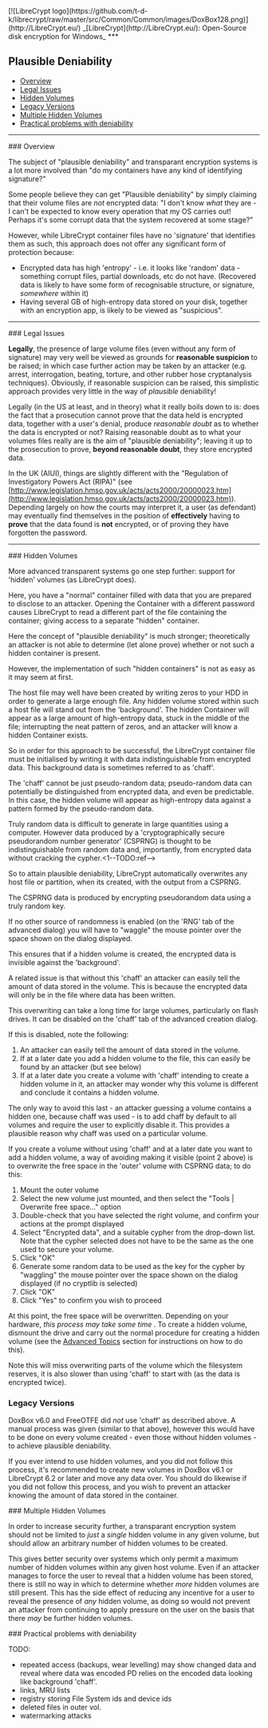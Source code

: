 
<meta content="text/html; charset=UTF-8" http-equiv="Content-Type">
<meta name="keywords" content="disk encryption, security, transparent, AES, plausible deniability, virtual drive, Linux, MS Windows, portable, USB drive, partition">
<meta name="description" content="LibreCrypt: An Open-Source transparent encryption program for PCs. With this software, you can create one or more &quot;containers&quot; on your PC - which appear as disks, anything written to these disks is automatically encrypted before being stored on your hard drive.">

<meta name="author" content="Sarah Dean">
<meta name="copyright" content="Copyright 2004, 2005, 2006, 2007, 2008 Sarah Dean">


<TITLE>Plausible Deniability</TITLE>

<link href="https://raw.githubusercontent.com/t-d-k/LibreCrypt/master/docs/styles_common.css" rel="stylesheet" type="text/css">

<link rel="shortcut icon" href="https://github.com/t-d-k/librecrypt/raw/master/src/Common/Common/images/DoxBox.ico" type="image/x-icon">

<SPAN CLASS="master_link">
[![LibreCrypt logo](https://github.com/t-d-k/librecrypt/raw/master/src/Common/Common/images/DoxBox128.png)](http://LibreCrypt.eu/)
</SPAN>
<SPAN CLASS="master_title">
_[LibreCrypt](http://LibreCrypt.eu/): Open-Source disk encryption for Windows_
</SPAN>
***
            
## Plausible Deniability

  * [Overview](#level_3_heading_1)
  * [Legal Issues](#level_3_heading_2)
  * [Hidden Volumes](#level_3_heading_3)
  * [Legacy Versions](#older)  
  * [Multiple Hidden Volumes](#multiple)
  * [Practical problems with deniability](#practical)		
 

* * * 

<A NAME="level_3_heading_1">
### Overview
</A>

The subject of "plausible deniability" and transparant encryption systems is a lot more involved than "do my containers have any kind of identifying signature?"

Some people believe they can get "Plausible deniability" by simply claiming that their volume files are _not_ encrypted data: "I don't know _what_ they are - I can't be expected to know every operation that my OS carries out! Perhaps it's some corrupt data that the system recovered at some stage?"

However, while LibreCrypt container files have no 'signature' that identifies them as such, this approach does not offer any significant form of protection because:

  * Encrypted data has high 'entropy' - i.e. it looks like 'random' data - something corrupt files, partial downloads, etc do not have. (Recovered data is likely to have some form of recognisable structure, or signature, _somewhere_ within it)
  * Having several GB of high-entropy data stored on your disk, together with an encryption app, is likely to be viewed as "suspicious".

* * * 
<A NAME="level_3_heading_2">
### Legal Issues
</A>

**Legally**, the presence of large volume files (even without any form of signature) may very well be viewed as grounds for **reasonable suspicion** to be raised; in which case further action may be taken by an attacker (e.g. arrest, interrogation, beating, torture, and other rubber hose cryptanalysis techniques). Obviously, if reasonable suspicion can be raised, this simplistic approach provides very little in the way of _plausible_ deniability!

Legally (in the US at least, and in theory) what it really boils down to is: does the fact that a prosecution cannot prove that the data held is encrypted data, together with a user's denial, produce _reasonable doubt_ as to whether the data is encrypted or not? Raising reasonable doubt as to what your volumes files really are is the aim of "plausible deniability"; leaving it up to the prosecution to prove, **beyond reasonable doubt**, they store encrypted data.

In the UK (AIUI), things are slightly different with the "<span class="pagetitle">Regulation of Investigatory Powers Act (RIPA)</span>" (see <span class="pagetitle">[http://www.legislation.hmso.gov.uk/acts/acts2000/20000023.htm](http://www.legislation.hmso.gov.uk/acts/acts2000/20000023.htm)</span>).
Depending largely on how the courts may interpret it, a user (as defendant) may eventually find themselves in the position of **effectively** having to **prove** that the data found is **not** encrypted, or of proving they have forgotten the password.

* * * 
<A NAME="level_3_heading_3">
### Hidden Volumes
</A>

More advanced transparent systems go one step further: support for 'hidden' volumes (as LibreCrypt does).

Here, you have a "normal" container filled with data that you are prepared to disclose to an attacker. Opening the Container with a different password causes LibreCrypt to read a different part of the file containing the container; giving access to a separate "hidden" container.

Here the concept of "plausible deniability" is much stronger; theoretically an attacker is not able to determine (let alone prove) whether or not such a hidden container is present.

However, the implementation of such "hidden containers" is not as easy as it may seem at first.

The host file may well have been created by writing zeros to your HDD in order to generate a large enough file. Any hidden volume stored within such a host file will stand out from the 'background'. The hidden Container will appear as a large amount of high-entropy data, stuck in the middle of the file; interrupting the neat pattern of zeros, and an attacker will know a hidden Container exists.

So in order for this approach to be successful, the LibreCrypt container file must be initialised by writing it with data indistinguishable from encrypted data. This background data is sometimes referred to as 'chaff'. 

The 'chaff' cannot be just pseudo-random data; pseudo-random data can potentially be distinguished from encrypted data, and even be predictable. In this case, the hidden volume will appear as high-entropy data against a pattern formed by the pseudo-random data.

Truly random data is difficult to generate in large quantities using a computer. However data produced by a 'cryptographically secure pseudorandom number generator' (CSPRNG) is thought to be indistinguishable from random data and, importantly, from encrypted data without cracking the cypher.<1--TODO:ref-->

So to attain plausible deniability, LibreCrypt automatically overwrites any host file or partition, when its created, with the output from a CSPRNG.

The CSPRNG data is produced by encrypting pseudorandom data using a truly random key.

If no other source of randomness is enabled (on the 'RNG' tab of the advanced dialog) you will have to "waggle" the mouse pointer over the space shown on the dialog displayed.

This ensures that if a hidden volume is created, the encrypted data is invisible against the 'background'.

A related issue is that without this 'chaff' an attacker can easily tell the amount of data stored in the volume. This is because the encrypted data will only be in the file where data has been written. 

This overwriting can take a long time for large volumes, particularly on flash drives. It can be disabled on the 'chaff' tab of the advanced creation dialog.

If this is disabled, note the following:

1. An attacker can easily tell the amount of data stored in the volume.
2. If at a later date you add a hidden volume to the file, this can easily be found by an attacker (but see below)
3. If at a later date you create a volume with 'chaff' intending to create a hidden volume in it, an attacker may wonder why this volume is different and conclude it contains a hidden volume.

The only way to avoid this last - an attacker guessing a volume contains a hidden one, because chaff was used - is to add chaff by default to all volumes and require the user to explicitly disable it. This provides a plausible reason why chaff was used on a particular volume.

If you create a volume without using 'chaff' and at a later date you want to add a hidden volume, a way of avoiding making it visible (point 2 above) is to overwrite the free space in the 'outer' volume with CSPRNG data; to do this:

1. Mount the outer volume
1. Select the new volume just mounted, and then select the "Tools | Overwrite free space..." option  
1. Double-check that you have selected the right volume, and confirm your actions at the prompt displayed
1. Select "Encrypted data", and a suitable cypher from the drop-down list. Note that the cypher selected does not have to be the same as the one used to secure your volume.
1. Click "OK"
1. Generate some random data to be used as the key for the cypher by "waggling" the mouse pointer over the space shown on the dialog displayed (if no cryptlib is selected)
1. Click "OK"
1. Click "Yes" to confirm you wish to proceed
		
At this point, the free space will be overwritten. Depending on your hardware, _this process may take some time_ . To create a hidden volume, dismount the drive and carry out the normal procedure for creating a hidden volume (see the [Advanced Topics](advanced_topics.md) section for instructions on how to do this).	
		
Note this will miss overwriting parts of the volume which the filesystem reserves, it is also slower than using 'chaff' to start with (as the data is encrypted twice). 

### Legacy Versions		

DoxBox v6.0 and FreeOTFE did _not_ use 'chaff' as described above. A manual process was given (similar to that above), however this would have to be done on every volume created - even those without hidden volumes - to achieve plausible deniability.

If you ever intend to use hidden volumes, and you did not follow this process, it's recommended to create new volumes in DoxBox v6.1 or LibreCrypt 6.2 or later and move any data over.
You should do likewise if you did not follow this process, and you wish to prevent an attacker knowing the amount of data stored in the container.


<A NAME="multiple">
### Multiple Hidden Volumes
</A>

In order to increase security further, a transparant encryption system should not be limited to _just_ a _single_ hidden volume in any given volume, but should allow an arbitrary number of hidden volumes to be created.

This gives better security over systems which only permit a maximum number of hidden volumes within any given host volume. Even if an attacker manages to force the user to reveal that a hidden volume has been stored, there is still no way in which to determine whether _more_ hidden volumes are still present. This has the side effect of reducing any incentive for a user to reveal the presence of _any_ hidden volume, as doing so would not prevent an attacker from continuing to apply pressure on the user on the basis that there _may_ be further hidden volumes.

<A NAME="practical">
### Practical problems with deniability
</A>

TODO:

* repeated access (backups, wear levelling) may show changed data and reveal where data was encoded
PD relies on the encoded data looking like background 'chaff'. 
* links, MRU lists
* registry storing File System ids and device ids
* deleted files in outer vol.
* watermarking attacks



